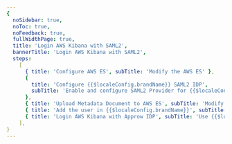 ```yaml
---
{
  noSidebar: true,
  noToc: true,
  noFeedback: true,
  fullWidthPage: true,
  title: 'Login AWS Kibana with SAML2',
  bannerTitle: 'Login AWS Kibana with SAML2',
  steps:
    [
      { title: 'Configure AWS ES', subTitle: 'Modify the AWS ES' },
      {
        title: 'Configure {{$localeConfig.brandName}} SAML2 IDP',
        subTitle: 'Enable and configure SAML2 Provider for {{$localeConfig.brandName}} applications',
      },
      { title: 'Upload Metadata Document to AWS ES', subTitle: 'Modify the metedata doc and upload it to AWS ES' },
      { title: 'Add the user in {{$localeConfig.brandName}}', subTitle: 'Create a user in {{$localeConfig.brandName}} with SAML master username' },
      { title: 'Login AWS Kibana with Approw IDP', subTitle: 'Use {{$localeConfig.brandName}} IdP to log in to AWS Kibana' },
    ],
}
---
```


<IntegrationDetail/>
